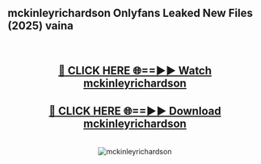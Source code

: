 <h2>mckinleyrichardson Onlyfans Leaked New Files (2025) vaina</h2>
<br>
<div align="center">
<h2><a href="https://mediafiles.top/mckinleyrichardson&ref=git" rel="nofollow">🔴 CLICK HERE 🌐==►► Watch mckinleyrichardson</a></h2>
<h2><a href="https://mediafiles.top/mckinleyrichardson&ref=git" rel="nofollow">🔴 CLICK HERE 🌐==►► Download mckinleyrichardson</a></h2>
<br>
<a href="https://mediafiles.top/mckinleyrichardson&ref=git" rel="nofollow" data-target="animated-image.originalLink"><img src="https://i.ibb.co.com/xMMVF88/686577567.gif" alt="mckinleyrichardson" style="max-width: 100%; display: inline-block;" data-target="animated-image.originalImage"></a>
</div>
<br>
<br>